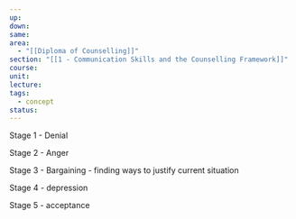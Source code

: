 ```yaml
---
up: 
down: 
same: 
area:
  - "[[Diploma of Counselling]]"
section: "[[1 - Communication Skills and the Counselling Framework]]"
course: 
unit: 
lecture: 
tags:
  - concept
status:
---
```

Stage 1 - Denial

Stage 2 - Anger

Stage 3 - Bargaining - finding ways to justify current situation

Stage 4 - depression 

Stage 5 - acceptance